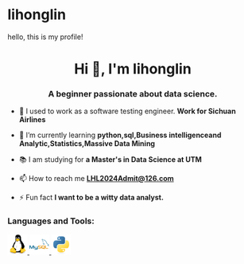 # lihonglin
hello, this is my profile!
<h1 align="center">Hi 👋, I'm lihonglin</h1>
<h3 align="center">A beginner passionate about data science.</h3>

- 🔭 I used to work as a software testing engineer. **Work for Sichuan Airlines**

- 🌱 I’m currently learning **python,sql,Business intelligenceand Analytic,Statistics,Massive Data Mining**

- 📚 I am studying for **a Master's in Data Science at UTM**

- 📫 How to reach me **LHL2024Admit@126.com**

- ⚡ Fun fact **I want to be a witty data analyst.**


<p align="left">
</p>

<h3 align="left">Languages and Tools:</h3>
<p align="left"> <a href="https://www.linux.org/" target="_blank" rel="noreferrer"> <img src="https://raw.githubusercontent.com/devicons/devicon/master/icons/linux/linux-original.svg" alt="linux" width="40" height="40"/> </a> <a href="https://www.mysql.com/" target="_blank" rel="noreferrer"> <img src="https://raw.githubusercontent.com/devicons/devicon/master/icons/mysql/mysql-original-wordmark.svg" alt="mysql" width="40" height="40"/> </a> <a href="https://www.python.org" target="_blank" rel="noreferrer"> <img src="https://raw.githubusercontent.com/devicons/devicon/master/icons/python/python-original.svg" alt="python" width="40" height="40"/> </a> </p>
